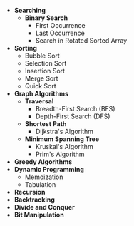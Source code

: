 * **Searching**
    * **Binary Search**
        * First Occurrence
        * Last Occurrence
        * Search in Rotated Sorted Array
* **Sorting**
    * Bubble Sort
    * Selection Sort
    * Insertion Sort
    * Merge Sort
    * Quick Sort
* **Graph Algorithms**
    * **Traversal**
        * Breadth-First Search (BFS)
        * Depth-First Search (DFS)
    * **Shortest Path**
        * Dijkstra's Algorithm
    * **Minimum Spanning Tree**
        * Kruskal's Algorithm
        * Prim's Algorithm
* **Greedy Algorithms**
* **Dynamic Programming**
    * Memoization
    * Tabulation
* **Recursion**
* **Backtracking**
* **Divide and Conquer**
* **Bit Manipulation**
